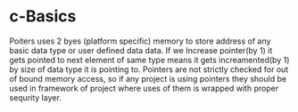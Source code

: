 # c-Basics
Poiters uses 2 byes (platform specific) memory to store address of any basic data type or user defined data data.
If we Increase pointer(by 1) it gets pointed to next element of same type means it gets increamented(by 1) by size of data type it is pointing to.
Pointers are not strictly checked for out of bound memory access, so if any project is using pointers they should be used in framework of project where uses of them is wrapped with proper sequrity layer.
